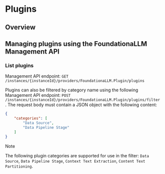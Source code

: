 # Plugins

## Overview

## Managing plugins using the FoundationaLLM Management API

### List plugins

Management API endpoint: `GET /instances/{instanceId}/providers/FoundationaLLM.Plugin/plugins`

Plugins can also be filtered by category name using the following Management API endpoint: `POST /instances/{instanceId}/providers/FoundationaLLM.Plugin/plugins/filter`. The request body must contain a JSON object with the following content:

```json
{
    "categories": [
        "Data Source",
        "Data Pipeline Stage"
    ]
}
```
>[!NOTE]
> The following plugin categories are supported for use in the filter: `Data Source`, `Data Pipeline Stage`, `Context Text Extraction`, `Content Text Partitioning`.